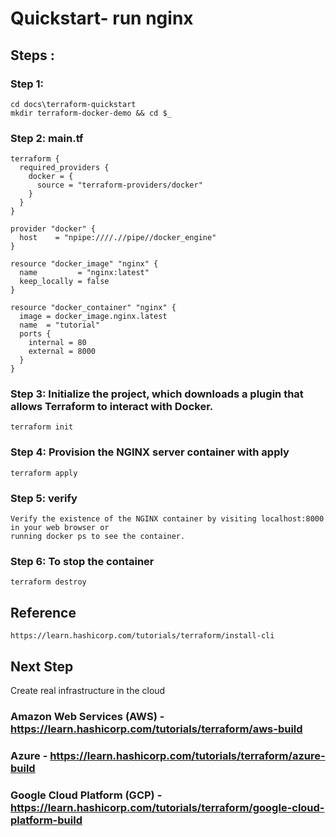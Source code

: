 # Quickstart- run nginx

## Steps : 

### Step 1:

```
cd docs\terraform-quickstart
mkdir terraform-docker-demo && cd $_
```

### Step 2: main.tf
```
terraform {
  required_providers {
    docker = {
      source = "terraform-providers/docker"
    }
  }
}

provider "docker" {
  host    = "npipe:////.//pipe//docker_engine"
}

resource "docker_image" "nginx" {
  name         = "nginx:latest"
  keep_locally = false
}

resource "docker_container" "nginx" {
  image = docker_image.nginx.latest
  name  = "tutorial"
  ports {
    internal = 80
    external = 8000
  }
}

```
### Step 3: Initialize the project, which downloads a plugin that allows Terraform to interact with Docker.
```
terraform init
```

### Step 4: Provision the NGINX server container with apply
```
terraform apply
```

### Step 5: verify
```
Verify the existence of the NGINX container by visiting localhost:8000 in your web browser or 
running docker ps to see the container.
```

### Step 6: To stop the container
```
terraform destroy
```


## Reference
```
https://learn.hashicorp.com/tutorials/terraform/install-cli
```

## Next Step 
Create real infrastructure in the cloud

### Amazon Web Services (AWS) - https://learn.hashicorp.com/tutorials/terraform/aws-build
### Azure	- https://learn.hashicorp.com/tutorials/terraform/azure-build
### Google Cloud Platform (GCP)	- https://learn.hashicorp.com/tutorials/terraform/google-cloud-platform-build